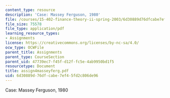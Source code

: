 ```yaml
---
content_type: resource
description: 'Case: Massey Ferguson, 1980'
file: /courses/15-402-finance-theory-ii-spring-2003/6d30889d76dfcabe7ef45fd2c806de96_assign4masseyferg.pdf
file_size: 75578
file_type: application/pdf
learning_resource_types:
- Assignments
license: https://creativecommons.org/licenses/by-nc-sa/4.0/
ocw_type: OCWFile
parent_title: Assignments
parent_type: CourseSection
parent_uid: 47739ec7-f45f-d12f-fc5e-4ab9950bd1f5
resourcetype: Document
title: assign4masseyferg.pdf
uid: 6d30889d-76df-cabe-7ef4-5fd2c806de96
---
```

Case: Massey Ferguson, 1980